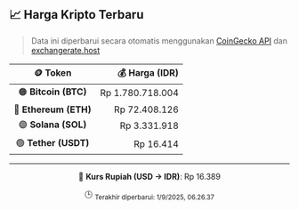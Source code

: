 

<!-- HARGA_KRIPTO -->
## 📈 Harga Kripto Terbaru

> Data ini diperbarui secara otomatis menggunakan [CoinGecko API](https://www.coingecko.com/) dan [exchangerate.host](https://exchangerate.host/)

<div align="center">

| 🪙 Token | 💰 Harga (IDR) |
|:------:|---------------:|
| 🟠 **Bitcoin (BTC)**   | Rp 1.780.718.004 |
| 🔵 **Ethereum (ETH)**  | Rp 72.408.126 |
| 🟣 **Solana (SOL)**    | Rp 3.331.918 |
| 🟢 **Tether (USDT)**   | Rp 16.414 |

---

💱 **Kurs Rupiah (USD → IDR)**: Rp 16.389

🕒 <sub>Terakhir diperbarui: 1/9/2025, 06.26.37</sub>

</div>
<!-- /HARGA_KRIPTO -->